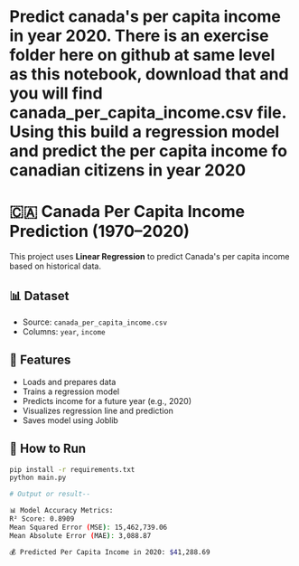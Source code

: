 # Predict canada's per capita income in year 2020. There is an exercise folder here on github at same level as this notebook,    download that and you will find canada_per_capita_income.csv file. Using this build a regression model and predict the per capita income fo canadian citizens in year 2020

# 🇨🇦 Canada Per Capita Income Prediction (1970–2020)

This project uses **Linear Regression** to predict Canada's per capita income based on historical data.

## 📊 Dataset

- Source: `canada_per_capita_income.csv`
- Columns: `year`, `income`

## 🔧 Features

- Loads and prepares data
- Trains a regression model
- Predicts income for a future year (e.g., 2020)
- Visualizes regression line and prediction
- Saves model using Joblib

## 🚀 How to Run

```bash
pip install -r requirements.txt
python main.py

# Output or result--

📊 Model Accuracy Metrics:
R² Score: 0.8909
Mean Squared Error (MSE): 15,462,739.06
Mean Absolute Error (MAE): 3,088.87

💰 Predicted Per Capita Income in 2020: $41,288.69

